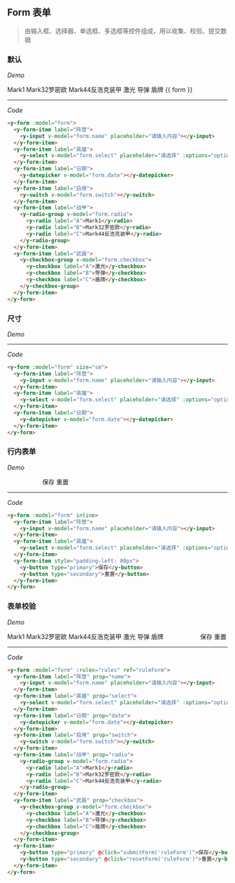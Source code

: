 <y-scroll>

## Form 表单
> 由输入框、选择器、单选框、多选框等控件组成，用以收集、校验、提交数据

### 默认

*Demo*

<y-row class="demo-form">
  <y-col :md="8">
    <y-form :model="form">
      <y-form-item label="阵营">
        <y-input v-model="form.name" placeholder="请输入内容"></y-input>
      </y-form-item>
      <y-form-item label="英雄">
        <y-select v-model="form.select" placeholder="请选择" :options="options"></y-select>
      </y-form-item>
      <y-form-item label="日期">
        <y-datepicker v-model="form.date"></y-datepicker>
      </y-form-item>
      <y-form-item label="启用">
        <y-switch v-model="form.switch"></y-switch>
      </y-form-item>
      <y-form-item label="战甲">
        <y-radio-group v-model="form.radio">
          <y-radio label="A">Mark1</y-radio>
          <y-radio label="B">Mark32罗密欧</y-radio>
          <y-radio label="C">Mark44反浩克装甲</y-radio>
        </y-radio-group>
      </y-form-item>
      <y-form-item label="武器">
        <y-checkbox-group v-model="form.checkbox">
          <y-checkbox label="A">激光</y-checkbox>
          <y-checkbox label="B">导弹</y-checkbox>
          <y-checkbox label="C">盾牌</y-checkbox>
        </y-checkbox-group>
      </y-form-item>
    </y-form>
  </y-col>
  <y-col :md="4">
    {{ form }}
  </y-col>
</y-row>

---

*Code*

```html
<y-form :model="form">
  <y-form-item label="阵营">
    <y-input v-model="form.name" placeholder="请输入内容"></y-input>
  </y-form-item>
  <y-form-item label="英雄">
    <y-select v-model="form.select" placeholder="请选择" :options="options"></y-select>
  </y-form-item>
  <y-form-item label="日期">
    <y-datepicker v-model="form.date"></y-datepicker>
  </y-form-item>
  <y-form-item label="启用">
    <y-switch v-model="form.switch"></y-switch>
  </y-form-item>
  <y-form-item label="战甲">
    <y-radio-group v-model="form.radio">
      <y-radio label="A">Mark1</y-radio>
      <y-radio label="B">Mark32罗密欧</y-radio>
      <y-radio label="C">Mark44反浩克装甲</y-radio>
    </y-radio-group>
  </y-form-item>
  <y-form-item label="武器">
    <y-checkbox-group v-model="form.checkbox">
      <y-checkbox label="A">激光</y-checkbox>
      <y-checkbox label="B">导弹</y-checkbox>
      <y-checkbox label="C">盾牌</y-checkbox>
    </y-checkbox-group>
  </y-form-item>
</y-form>
```

### 尺寸

*Demo*

<y-row class="demo-form">
  <y-col :md="12">
    <y-form :model="form" size="sm">
      <y-form-item label="阵营">
        <y-input v-model="form.name" placeholder="请输入内容"></y-input>
      </y-form-item>
      <y-form-item label="英雄">
        <y-select v-model="form.select" placeholder="请选择" :options="options"></y-select>
      </y-form-item>
      <y-form-item label="日期">
        <y-datepicker v-model="form.date"></y-datepicker>
      </y-form-item>
    </y-form>
  </y-col>
</y-row>

---

*Code*

```html
<y-form :model="form" size="sm">
  <y-form-item label="阵营">
    <y-input v-model="form.name" placeholder="请输入内容"></y-input>
  </y-form-item>
  <y-form-item label="英雄">
    <y-select v-model="form.select" placeholder="请选择" :options="options"></y-select>
  </y-form-item>
  <y-form-item label="日期">
    <y-datepicker v-model="form.date"></y-datepicker>
  </y-form-item>
</y-form>
```

### 行内表单

*Demo*

<y-row class="demo-form">
  <y-col :md="12">
    <y-form :model="form" inline>
      <y-form-item label="阵营">
        <y-input v-model="form.name" placeholder="请输入内容"></y-input>
      </y-form-item>
      <y-form-item label="英雄">
        <y-select v-model="form.select" placeholder="请选择" :options="options"></y-select>
      </y-form-item>
      <y-form-item style="padding-left: 80px">
        <y-button type="primary">保存</y-button>
        <y-button type="secondary">重置</y-button>
      </y-form-item>
    </y-form>
  </y-col>
</y-row>

---

*Code*

```html
<y-form :model="form" inline>
  <y-form-item label="阵营">
    <y-input v-model="form.name" placeholder="请输入内容"></y-input>
  </y-form-item>
  <y-form-item label="英雄">
    <y-select v-model="form.select" placeholder="请选择" :options="options"></y-select>
  </y-form-item>
  <y-form-item style="padding-left: 80px">
    <y-button type="primary">保存</y-button>
    <y-button type="secondary">重置</y-button>
  </y-form-item>
</y-form>
```

### 表单校验

*Demo*

<y-row class="demo-form">
  <y-col :md="12">
    <y-form :model="form" :rules="rules" ref="ruleForm">
      <y-form-item label="阵营" prop="name">
        <y-input v-model="form.name" placeholder="请输入内容"></y-input>
      </y-form-item>
      <y-form-item label="英雄" prop="select">
        <y-select v-model="form.select" placeholder="请选择" :options="options"></y-select>
      </y-form-item>
      <y-form-item label="日期" prop="date">
        <y-datepicker v-model="form.date"></y-datepicker>
      </y-form-item>
      <y-form-item label="启用" prop="switch">
        <y-switch v-model="form.switch"></y-switch>
      </y-form-item>
      <y-form-item label="战甲" prop="radio">
        <y-radio-group v-model="form.radio">
          <y-radio label="A">Mark1</y-radio>
          <y-radio label="B">Mark32罗密欧</y-radio>
          <y-radio label="C">Mark44反浩克装甲</y-radio>
        </y-radio-group>
      </y-form-item>
      <y-form-item label="武器" prop="checkbox">
        <y-checkbox-group v-model="form.checkbox">
          <y-checkbox label="A">激光</y-checkbox>
          <y-checkbox label="B">导弹</y-checkbox>
          <y-checkbox label="C">盾牌</y-checkbox>
        </y-checkbox-group>
      </y-form-item>
      <y-form-item style="padding-left: 80px">
        <y-button type="primary" @click="submitForm('ruleForm')">保存</y-button>
        <y-button type="secondary" @click="resetForm('ruleForm')">重置</y-button>
      </y-form-item>
    </y-form>
  </y-col>
</y-row>

---

*Code*

```html
<y-form :model="form" :rules="rules" ref="ruleForm">
  <y-form-item label="阵营" prop="name">
    <y-input v-model="form.name" placeholder="请输入内容"></y-input>
  </y-form-item>
  <y-form-item label="英雄" prop="select">
    <y-select v-model="form.select" placeholder="请选择" :options="options"></y-select>
  </y-form-item>
  <y-form-item label="日期" prop="date">
    <y-datepicker v-model="form.date"></y-datepicker>
  </y-form-item>
  <y-form-item label="启用" prop="switch">
    <y-switch v-model="form.switch"></y-switch>
  </y-form-item>
  <y-form-item label="战甲" prop="radio">
    <y-radio-group v-model="form.radio">
      <y-radio label="A">Mark1</y-radio>
      <y-radio label="B">Mark32罗密欧</y-radio>
      <y-radio label="C">Mark44反浩克装甲</y-radio>
    </y-radio-group>
  </y-form-item>
  <y-form-item label="武器" prop="checkbox">
    <y-checkbox-group v-model="form.checkbox">
      <y-checkbox label="A">激光</y-checkbox>
      <y-checkbox label="B">导弹</y-checkbox>
      <y-checkbox label="C">盾牌</y-checkbox>
    </y-checkbox-group>
  </y-form-item>
  <y-form-item>
    <y-button type="primary" @click="submitForm('ruleForm')">保存</y-button>
    <y-button type="secondary" @click="resetForm('ruleForm')">重置</y-button>
  </y-form-item>
</y-form>
```









</y-scroll>

<script>
  export default {
    data () {
      return {
        form: {
          name: '漫威',
          select: '选项1',
          date: '2018/06/30',
          switch: true,
          radio: 'A',
          checkbox: []
        },
        options: [
          {
            value: '选项1',
            label: '钢铁侠'
          },
          {
            value: '选项2',
            label: '美国队长'
          },
          {
            value: '选项3',
            label: '雷神',
            disabled: true
          },
          {
            value: '选项4',
            label: '绿巨人'
          },
          {
            value: '选项5',
            label: '幻视'
          }
        ],
        rules: {
          name: [
            { required: true, message: '请输入名称', trigger: 'blur' },
            { min: 3, max: 5, message: '长度在 3 到 5 个字符', trigger: 'blur' }
          ],
          select: [
            { required: true, message: '请选择', trigger: 'change' }
          ],
          date: [
            { required: true, message: '请选择日期', trigger: 'change' }
          ],
          switch: [
            { required: true, message: '请选择', trigger: 'change' }
          ],
          radio: [
            { required: true, message: '请填写', trigger: 'blur' }
          ],
          checkbox: [
            { type: 'array', required: true, message: '请至少选择一个', trigger: 'change' }
          ]
        },
        labelPosition: 'left'
      }
    },
    methods: {
      submitForm(formName) {
        this.$refs[formName].validate((valid) => {
          if (valid) {
            alert('submit!')
          } else {
            console.log('error submit!!')
            return false
          }
        })
      },
      resetForm(formName) {
        this.$refs[formName].resetFields()
      }
    }
  }
</script>

<style scoped>

</style>
